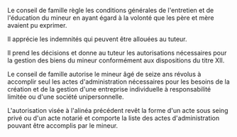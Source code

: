   

Le conseil de famille règle les conditions générales de l'entretien et de l'éducation du mineur en ayant égard à la volonté que les père et mère avaient pu exprimer. 


  

  

Il apprécie les indemnités qui peuvent être allouées au tuteur. 


  

  

Il prend les décisions et donne au tuteur les autorisations nécessaires pour la gestion des biens du mineur conformément aux dispositions du titre XII. 


Le conseil de famille autorise le mineur âgé de seize ans révolus à accomplir seul les actes d'administration nécessaires pour les besoins de la création et de la gestion d'une entreprise individuelle à responsabilité limitée ou d'une société unipersonnelle. 


L'autorisation visée à l'alinéa précédent revêt la forme d'un acte sous seing privé ou d'un acte notarié et comporte la liste des actes d'administration pouvant être accomplis par le mineur.


  
